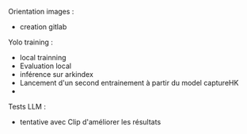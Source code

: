 Orientation images :
- creation gitlab

Yolo training :
- local trainning
- Evaluation local
- inférence sur arkindex
- Lancement d'un second entrainement à partir du model captureHK
- 
Tests LLM : 
- tentative avec Clip d'améliorer les résultats